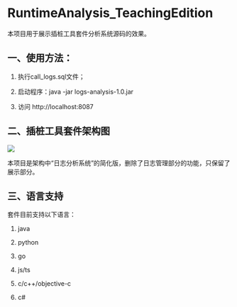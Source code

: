 # RuntimeAnalysis_TeachingEdition

本项目用于展示插桩工具套件分析系统源码的效果。

## 一、使用方法：

1. 执行call_logs.sql文件；

2. 启动程序：java -jar logs-analysis-1.0.jar

3. 访问 http://localhost:8087

## 二、插桩工具套件架构图

![ ](https://raw.githubusercontent.com/zhonghuajin/RuntimeAnalysis_EducationalVersion/master/%E6%8F%92%E6%A1%A9%E5%A5%97%E4%BB%B6%E6%9E%B6%E6%9E%84.jpg)

本项目是架构中“日志分析系统”的简化版，删除了日志管理部分的功能，只保留了展示部分。

## 三、语言支持

套件目前支持以下语言：

1. java

2. python

3. go

4. js/ts

5. c/c++/objective-c

6. c#